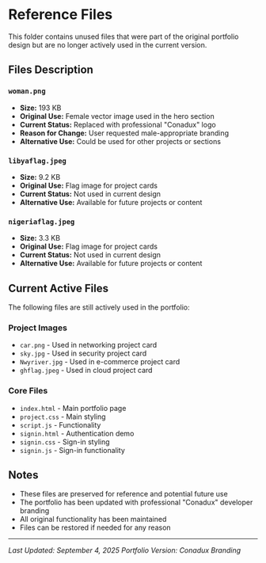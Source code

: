 # Reference Files

This folder contains unused files that were part of the original portfolio design but are no longer actively used in the current version.

## Files Description

### `woman.png`
- **Size:** 193 KB
- **Original Use:** Female vector image used in the hero section
- **Current Status:** Replaced with professional "Conadux" logo
- **Reason for Change:** User requested male-appropriate branding
- **Alternative Use:** Could be used for other projects or sections

### `libyaflag.jpeg`
- **Size:** 9.2 KB
- **Original Use:** Flag image for project cards
- **Current Status:** Not used in current design
- **Alternative Use:** Available for future projects or content

### `nigeriaflag.jpeg`
- **Size:** 3.3 KB
- **Original Use:** Flag image for project cards
- **Current Status:** Not used in current design
- **Alternative Use:** Available for future projects or content

## Current Active Files

The following files are still actively used in the portfolio:

### Project Images
- `car.png` - Used in networking project card
- `sky.jpg` - Used in security project card
- `Nwyriver.jpg` - Used in e-commerce project card
- `ghflag.jpeg` - Used in cloud project card

### Core Files
- `index.html` - Main portfolio page
- `project.css` - Main styling
- `script.js` - Functionality
- `signin.html` - Authentication demo
- `signin.css` - Sign-in styling
- `signin.js` - Sign-in functionality

## Notes

- These files are preserved for reference and potential future use
- The portfolio has been updated with professional "Conadux" developer branding
- All original functionality has been maintained
- Files can be restored if needed for any reason

---
*Last Updated: September 4, 2025*
*Portfolio Version: Conadux Branding*

